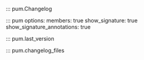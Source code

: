 ::: pum.Changelog

::: pum
    options:
      members: true
      show_signature: true
      show_signature_annotations: true  

::: pum.last_version

::: pum.changelog_files
